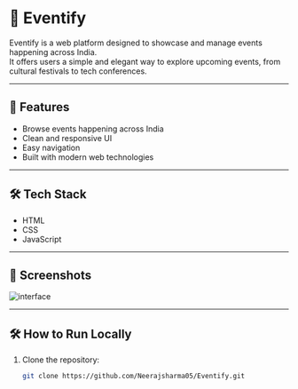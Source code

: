 # 🎉 Eventify

Eventify is a web platform designed to showcase and manage events happening across India.  
It offers users a simple and elegant way to explore upcoming events, from cultural festivals to tech conferences.

---

## 🚀 Features
- Browse events happening across India
- Clean and responsive UI
- Easy navigation
- Built with modern web technologies

---

## 🛠️ Tech Stack
- HTML
- CSS
- JavaScript

---

## 📸 Screenshots
![interface](https://github.com/user-attachments/assets/ed3bee4a-7057-4f87-959e-4c5562310ce0)


---

## 🛠️ How to Run Locally
1. Clone the repository:
   ```bash
   git clone https://github.com/Neerajsharma05/Eventify.git
